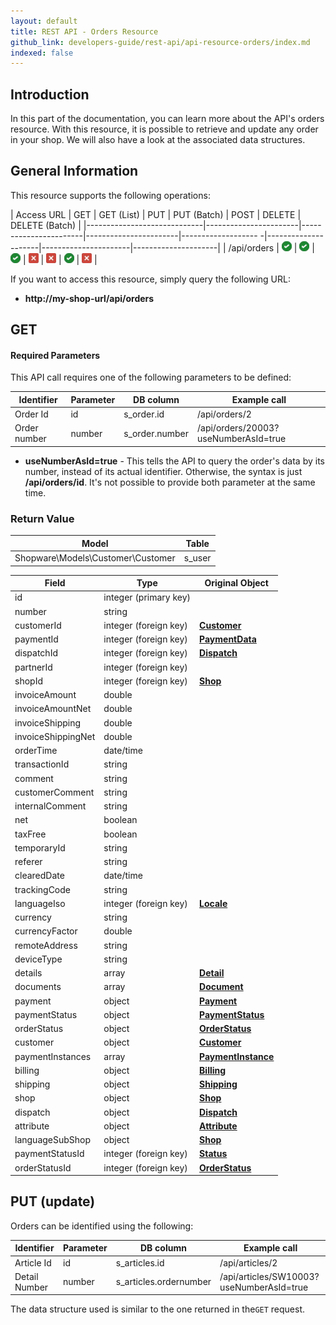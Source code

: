 ```yaml
---
layout: default
title: REST API - Orders Resource
github_link: developers-guide/rest-api/api-resource-orders/index.md
indexed: false
---
```


## Introduction

In this part of the documentation, you can learn more about the API's orders resource. With this resource, it is possible to retrieve and update any order in your shop. We will also have a look at the associated data structures.


## General Information

This resource supports the following operations:

|  Access URL                 | GET                   | GET (List)            | PUT                   | PUT (Batch)         | POST                | DELETE               | DELETE (Batch)      |
|-----------------------------|-----------------------|-----------------------|-----------------------|------------------- -|---------------------|----------------------|---------------------|
| /api/orders              	  | ![Yes](../img/yes.png) | ![Yes](../img/yes.png) | ![Yes](../img/yes.png) | ![No](../img/no.png) | ![No](../img/no.png) | ![No](../img/yes.png) | ![No](../img/no.png) |

If you want to access this resource, simply query the following URL:

* **http://my-shop-url/api/orders**

## GET

#### Required Parameters

This API call requires one of the following parameters to be defined:

| Identifier      | Parameter | DB column                    | Example call                           |
|-----------------|-----------|------------------------------|----------------------------------------|
| Order Id        | id        | s_order.id                   | /api/orders/2                          |
| Order number    | number    | s_order.number               | /api/orders/20003?useNumberAsId=true   |

* **useNumberAsId=true** - This tells the API to query the order's data by its number, instead of its actual identifier. Otherwise, the syntax is just **/api/orders/id**. It's not possible to provide both parameter at the same time.

### Return Value

| Model					             | Table			     |
|------------------------------------|-----------------------|
| Shopware\Models\Customer\Customer  | s_user                |

| Field                 | Type                  | Original Object                                                               |
|-----------------------|-----------------------|-------------------------------------------------------------------------------|
| id				    | integer (primary key) | 							                                                    |
| number				| string				|																				|
| customerId			| integer (foreign key) | **[Customer](../api-resource-customer)**										|
| paymentId				| integer (foreign key)	| **[PaymentData](../models/#payment-data)**										|
| dispatchId			| integer (foreign key)	| **[Dispatch](../models/#dispatch)**											|
| partnerId				| integer (foreign key)	|    																			|
| shopId				| integer (foreign key)	| **[Shop](../models/#shop)**													|
| invoiceAmount			| double				|																				|
| invoiceAmountNet		| double				|																				|
| invoiceShipping		| double				|																				|
| invoiceShippingNet	| double				|																				|
| orderTime				| date/time				|																				|
| transactionId			| string				|																				|
| comment				| string				|																				|
| customerComment		| string				|																				|
| internalComment		| string				|																				|
| net					| boolean				|																				|
| taxFree				| boolean				|																				|
| temporaryId			| string				|																				|
| referer				| string				|																				|
| clearedDate			| date/time				|																				|
| trackingCode			| string				|																				|
| languageIso			| integer (foreign key)	| **[Locale](../models/#locale)**												|
| currency				| string				|																				|
| currencyFactor		| double				|																				|
| remoteAddress			| string				|																				|
| deviceType			| string				|																				|
| details				| array					| **[Detail](../models/#order-detail)**										|
| documents				| array					| **[Document](../models/#document)**											|
| payment				| object				| **[Payment](../models/#payment-instance)**										|
| paymentStatus			| object				| **[PaymentStatus](../models/#payment-status)**									|
| orderStatus			| object				| **[OrderStatus](../models/#order-status)**										|
| customer				| object				| **[Customer](../models/#customer)**											|
| paymentInstances		| array					| **[PaymentInstance](../models/#payment-instance)**								|
| billing				| object				| **[Billing](../models/#billing)**												|
| shipping				| object				| **[Shipping](../models/#shipping)**											|
| shop					| object				| **[Shop](../models/#shop)**													|
| dispatch				| object				| **[Dispatch](../models/#dispatch)**											|
| attribute				| object				| **[Attribute](../models/#order-attribute)**									|
| languageSubShop		| object				| **[Shop](../models/#shop)**													|
| paymentStatusId   	| integer (foreign key)	| **[Status](../models/#payment-status)**										|
| orderStatusId			| integer (foreign key) | **[OrderStatus](../models/#order-status)**										|

## PUT (update)

Orders can be identified using the following:

| Identifier    | Parameter | DB column              | Example call                             |
|---------------|-----------|------------------------|------------------------------------------|
| Article Id    | id        | s_articles.id          | /api/articles/2                          |
| Detail Number | number    | s_articles.ordernumber | /api/articles/SW10003?useNumberAsId=true |

The data structure used is similar to the one returned in the`GET` request.
